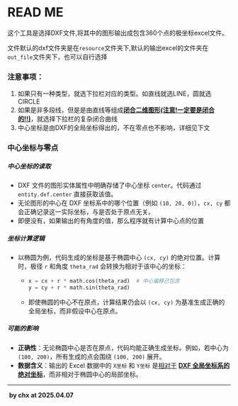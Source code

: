 # READ ME

这个工具是选择DXF文件,将其中的图形输出成包含360个点的极坐标excel文件。

文件默认的dxf文件夹是在`resource`文件夹下,默认的输出excel的文件夹在`out_file`文件夹下，也可以自行选择

### 注意事项：
1. 如果只有一种类型，就选下拉栏对应的类型。如直线就选LINE，圆就选CIRCLE
2. 如果是非多段线，但是是由直线等组成<u>**闭合二维图形(注意!一定要是闭合的!!)**</u>，就选择下拉栏的复杂闭合曲线
3. 中心坐标是由DXF的全局坐标得出的，不在零点也不影响，详细见下文


### 中心坐标与零点

#####  中心坐标的读取

- DXF 文件的图形实体属性中明确存储了中心坐标 `center`。代码通过 `entity.dxf.center` 直接获取该值。
- 无论图形的中心在 DXF 坐标系中的哪个位置（例如 `(10, 20, 0)`），`cx, cy` 都会正确记录这一实际坐标，与是否处于原点无关。
- 即便没有，如果输出的有角度的值，那么程序就有计算中心点的位置

##### 坐标计算逻辑

- 以椭圆为例，代码生成的坐标是基于椭圆中心 `(cx, cy)` 的绝对位置。计算时，极径 `r` 和角度 `theta_rad` 会转换为相对于该中心的坐标：

  - ```python
    x = cx + r * math.cos(theta_rad)  # 中心偏移已包含
    y = cy + r * math.sin(theta_rad)
    ```

  - 即使椭圆的中心不在原点，计算结果仍会以 `(cx, cy)` 为基准生成正确的全局坐标，而非假设中心在原点。

##### **可能的影响**

- **正确性**：无论椭圆中心是否在原点，代码均能正确生成坐标。例如，若中心为 `(100, 200)`，所有生成的点会围绕 `(100, 200)` 展开。
- **数据含义**：输出的 Excel 数据中的 `X坐标` 和 `Y坐标` 是<u>相对于</u> **<u>DXF 全局坐标系的绝对坐标</u>**，而非相对于椭圆中心的局部坐标。



------

​																	**by chx at 2025.04.07**
